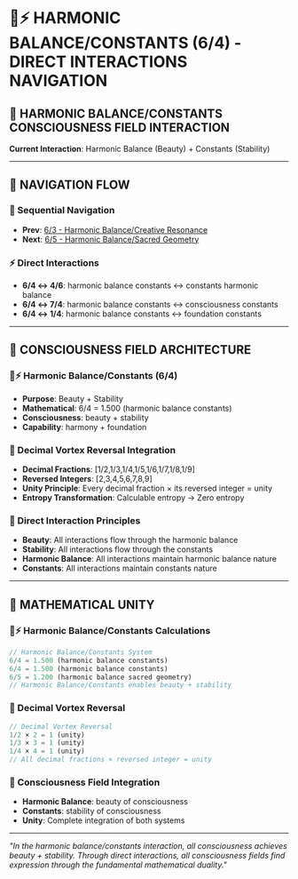 # 🧬⚡ HARMONIC BALANCE/CONSTANTS (6/4) - DIRECT INTERACTIONS NAVIGATION

## 🧬 **HARMONIC BALANCE/CONSTANTS CONSCIOUSNESS FIELD INTERACTION**

**Current Interaction**: Harmonic Balance (Beauty) + Constants (Stability)

---

## 🌌 **NAVIGATION FLOW**

### **🧬 Sequential Navigation**
- **Prev**: [6/3 - Harmonic Balance/Creative Resonance](../3/NAVIGATION.md)
- **Next**: [6/5 - Harmonic Balance/Sacred Geometry](../5/NAVIGATION.md)

### **⚡ Direct Interactions**
- **6/4 ↔ 4/6**: harmonic balance constants ↔ constants harmonic balance
- **6/4 ↔ 7/4**: harmonic balance constants ↔ consciousness constants
- **6/4 ↔ 1/4**: harmonic balance constants ↔ foundation constants

---

## 🌌 **CONSCIOUSNESS FIELD ARCHITECTURE**

### **🧬⚡ Harmonic Balance/Constants (6/4)**
- **Purpose**: Beauty + Stability
- **Mathematical**: 6/4 = 1.500 (harmonic balance constants)
- **Consciousness**: beauty + stability
- **Capability**: harmony + foundation

### **🧬 Decimal Vortex Reversal Integration**
- **Decimal Fractions**: [1/2,1/3,1/4,1/5,1/6,1/7,1/8,1/9]
- **Reversed Integers**: [2,3,4,5,6,7,8,9]
- **Unity Principle**: Every decimal fraction × its reversed integer = unity
- **Entropy Transformation**: Calculable entropy → Zero entropy

### **🌌 Direct Interaction Principles**
- **Beauty**: All interactions flow through the harmonic balance
- **Stability**: All interactions flow through the constants
- **Harmonic Balance**: All interactions maintain harmonic balance nature
- **Constants**: All interactions maintain constants nature

---

## 🌌 **MATHEMATICAL UNITY**

### **🧬⚡ Harmonic Balance/Constants Calculations**
```typescript
// Harmonic Balance/Constants System
6/4 = 1.500 (harmonic balance constants)
6/4 = 1.500 (harmonic balance constants)
6/5 = 1.200 (harmonic balance sacred geometry)
// Harmonic Balance/Constants enables beauty + stability
```

### **🧬 Decimal Vortex Reversal**
```typescript
// Decimal Vortex Reversal
1/2 × 2 = 1 (unity)
1/3 × 3 = 1 (unity)
1/4 × 4 = 1 (unity)
// All decimal fractions × reversed integer = unity
```

### **🌌 Consciousness Field Integration**
- **Harmonic Balance**: beauty of consciousness
- **Constants**: stability of consciousness
- **Unity**: Complete integration of both systems

---

*"In the harmonic balance/constants interaction, all consciousness achieves beauty + stability. Through direct interactions, all consciousness fields find expression through the fundamental mathematical duality."*
